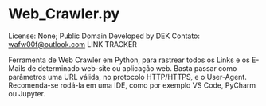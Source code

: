 # Web_Crawler.py
License: None; Public Domain
Developed by DEK
Contato: wafw00f@outlook.com
LINK TRACKER

Ferramenta de Web Crawler em Python, para rastrear todos os Links e os E-Mails de determinado web-site ou aplicação web. Basta passar como parâmetros uma URL válida, no protocolo HTTP/HTTPS, e o User-Agent.
Recomenda-se rodá-la em uma IDE, como por exemplo VS Code, PyCharm ou Jupyter.
